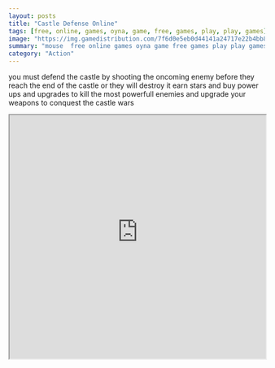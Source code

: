 ```yaml
---
layout: posts
title: "Castle Defense Online"
tags: [free, online, games, oyna, game, free, games, play, play, games]
image: "https://img.gamedistribution.com/7f6d0e5eb0d44141a24717e22b4bb8bc.jpg"
summary: "mouse  free online games oyna game free games play play games"
category: "Action"
---
```


you must defend the castle by shooting the oncoming enemy before they reach the end of the castle or they will destroy it earn stars and buy power ups and upgrades to kill the most powerfull enemies and upgrade your weapons to conquest the castle wars

<iframe width="100%" height="480px;" src="https://html5.gamedistribution.com/7f6d0e5eb0d44141a24717e22b4bb8bc/"></iframe>